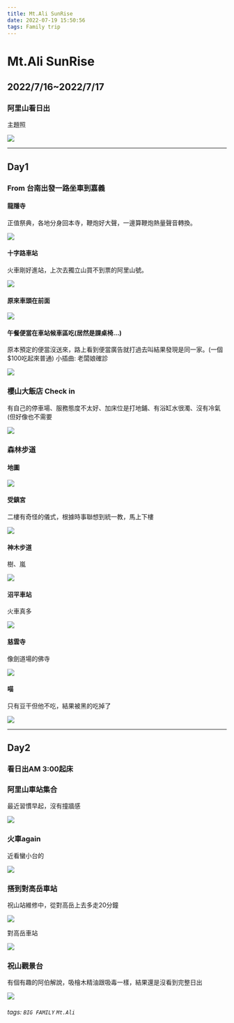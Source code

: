 ```yaml
---
title: Mt.Ali SunRise
date: 2022-07-19 15:50:56
tags: Family trip
---
```


<h1>
    Mt.Ali SunRise
</h1>

<h2>
    2022/7/16~2022/7/17
</h2>


<h3>
    阿里山看日出
</h3>

主題照

![](https://drive.google.com/uc?export=view&id=12x6LvLEjkJfUIOipZ5Up9c005Fe6OfT9)

<!--more-->


---


<h2>
    Day1
</h2>

<h3>
    From 台南出發一路坐車到嘉義
</h3>

<h4>
    龍隱寺
</h4>

正值祭典，各地分身回本寺，鞭炮好大聲，一邊算鞭炮熱量聲音轉換。

![](https://drive.google.com/uc?export=view&id=1GzWTkzc-OrxS5s7Wq62vGiD1JZh_wMis)



<h4>
    十字路車站
</h4>

火車剛好進站，上次去獨立山買不到票的阿里山號。

![](https://drive.google.com/uc?export=view&id=1ofeH_Bky7HbqoDO_mG1tj2Dn5N8cw4Al)

<h4>
    原來車頭在前面
</h4>

![](https://drive.google.com/uc?export=view&id=1jXS00fGgUNQVwg8tNJ_5EKO8POBXSPcP)

<h4>
    午餐便當在車站候車區吃(居然是課桌椅...)
</h4>

原本預定的便當沒送來，路上看到便當廣告就打過去叫結果發現是同一家。(一個$100吃起來普通)
小插曲: 老闆娘確診

![](https://drive.google.com/uc?export=view&id=1MPH3760iocaXBKJW99bO_25BflnEPtAC)



<h3>
    櫻山大飯店 Check in
</h3>


有自己的停車場、服務態度不太好、加床位是打地鋪、有浴缸水很濁、沒有冷氣(但好像也不需要


![](https://drive.google.com/uc?export=view&id=18MMuLD8QRiXmzlR4-lzXBGhbKq7IIFGn)


<h3>
    森林步道
</h3>

<h4>
    地圖
</h4>

![](https://drive.google.com/uc?export=view&id=1bizO50WnqosA4WU_U1LRVR77Dap3Q6dI)


<h4>
    受鎮宮
</h4>

二樓有奇怪的儀式，根據時事聯想到統一教，馬上下樓

![](https://drive.google.com/uc?export=view&id=1mwNOPy1PubBPlogs1lpOakLOEHtCHLGz)


<h4>
    神木步道
</h4>

樹、嵐


![](https://drive.google.com/uc?export=view&id=1xVbwyzNxHTCLd8NcFXkxRR--dCWuwd8K)

<h4>
    沼平車站
</h4>

火車真多

![](https://drive.google.com/uc?export=view&id=19PB_lDpoYKe3PGYq7eUha6LIJqcXgsTf)


<h4>
    慈雲寺
</h4>

像劍道場的佛寺

![](https://drive.google.com/uc?export=view&id=1mwn4vr3utZkcGh0Ur2J1pDwYpDNFvLZ_)

<h4>
    喵
</h4>

只有豆干但他不吃，結果被黑的吃掉了

![](https://drive.google.com/uc?export=view&id=1_d7oZKuqIJMIijzvHjXBuwsVPEjzcwqY)


---

<h2>
    Day2
</h2>

<h3>
    看日出AM 3:00起床
</h3>

<h3>
    阿里山車站集合
</h3>

最近習慣早起，沒有撞牆感

![](https://drive.google.com/uc?export=view&id=198yX033IWKOs9cvmM952WZh4eOYpsai-)

<h3>
    火車again 
</h3>

近看蠻小台的

![](https://drive.google.com/uc?export=view&id=1uLWoAWHyox1ka6f6O7PoCK4_136Vl3mE)


<h3>
    搭到對高岳車站
</h3>

祝山站維修中，從對高岳上去多走20分鐘

![](https://drive.google.com/uc?export=view&id=1QpQNncXHobuYT58Dj1QdfeqNtLvf3p7y)

對高岳車站

![](https://drive.google.com/uc?export=view&id=1Su9q6PW121IAJApITlxN8fQ1YcLsuXmp)

<h3>
    祝山觀景台
</h3>


有個有趣的阿伯解說，吸檜木精油跟吸毒一樣，結果還是沒看到完整日出


![](https://drive.google.com/uc?export=view&id=1zvZchxkT8FtF_d_TQ6cQ77r0TsV61KNo)




###### tags: `BIG FAMILY` `Mt.Ali`
